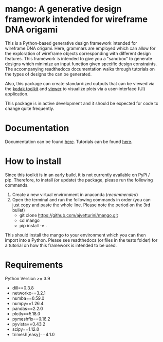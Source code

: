 # mango: A generative design framework intended for wireframe DNA origami
This is a Python-based generative design framework intended for wireframe DNA origami. Here, grammars are employed which can allow for the exploration of wireframe objects corresponding with different design features. This framework is intended to give you a "sandbox" to generate designs which minimize an input function given specific design constraints. The accompanying readthedocs documentation walks through tutorials on the types of designs the can be generated.

Also, this package can create standardized outputs that can be viewed via the [kodak toolkit](https://github.com/ajvetturini/kodak_toolkit) and [viewer](https://ajvetturini.github.io/kodak/) to visualize plots via a user-interface (UI) application.

This package is in active development and it should be expected for code to change quite frequently. 

# Documentation
Documentation can be found [here]().
Tutorials can be found [here]().

# How to install
Since this toolkit is in an early build, it is not currently available on PyPi / pip. Therefore, to install (or update) the package, please run the following commands.
1) Create a new virtual environment in anaconda (_recommended_)  
2) Open the terminal and run the following commands in order (you can just copy and paste the whole line. Please note the period on the 3rd bullet)
   - git clone https://github.com/ajvetturini/mango.git
   - cd mango
   - pip install -e .

This should install the mango to your environment which you can then import into a Python. Please see readthedocs (or files in the tests folder) for a tutorial on how this framework is intended to be used.

# Requirements
Python Version >= 3.9
- dill==0.3.8
- networkx==3.2.1
- numba==0.59.0
- numpy==1.26.4
- pandas==2.2.0
- plotly==5.18.0
- pymeshfix==0.16.2
- pyvista==0.43.2
- scipy==1.12.0
- trimesh[easy]==4.1.0
